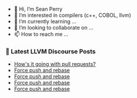 - 👋 Hi, I’m Sean Perry
- 👀 I’m interested in compilers (c++, COBOL, llvm)
- 🌱 I’m currently learning ...
- 💞️ I’m looking to collaborate on ...
- 📫 How to reach me ...

<!---
s66perry/s66perry is a ✨ special ✨ repository because its `README.md` (this file) appears on your GitHub profile.
You can click the Preview link to take a look at your changes.
--->
### 📕 Latest LLVM Discourse Posts

<!-- DISCOURSE-LLVM:START -->
- [How&#39;s it going with pull requests?](https://discourse.llvm.org/t/hows-it-going-with-pull-requests/73467?page=4#post_74)
- [Force push and rebase](https://discourse.llvm.org/t/force-push-and-rebase/73766#post_5)
- [Force push and rebase](https://discourse.llvm.org/t/force-push-and-rebase/73766#post_4)
- [Force push and rebase](https://discourse.llvm.org/t/force-push-and-rebase/73766#post_3)
- [Force push and rebase](https://discourse.llvm.org/t/force-push-and-rebase/73766#post_2)
<!-- DISCOURSE-LLVM:END -->
